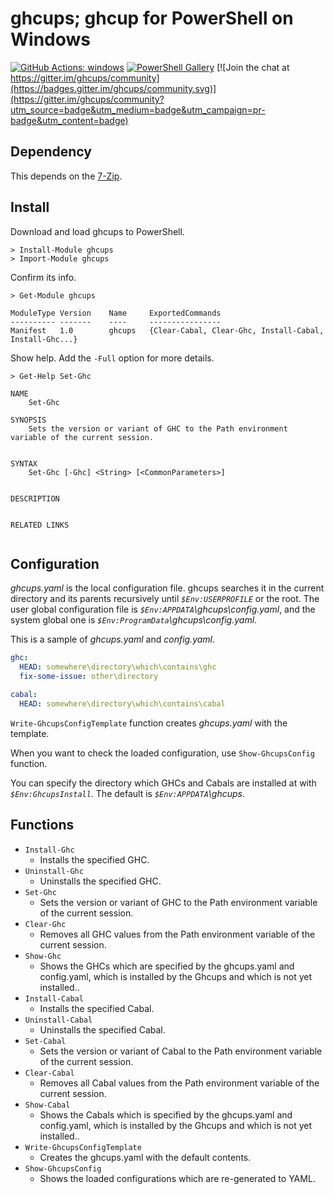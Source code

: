 # ghcups; ghcup for PowerShell on Windows

[![GitHub Actions: windows](https://github.com/kakkun61/ghcups/workflows/windows/badge.svg)](https://github.com/kakkun61/ghcups/actions?query=workflow%3Awindows) [![PowerShell Gallery](https://img.shields.io/powershellgallery/p/ghcups.svg)](https://www.powershellgallery.com/packages/ghcups/) [![Join the chat at https://gitter.im/ghcups/community](https://badges.gitter.im/ghcups/community.svg)](https://gitter.im/ghcups/community?utm_source=badge&utm_medium=badge&utm_campaign=pr-badge&utm_content=badge)

## Dependency

This depends on the [7-Zip](https://sourceforge.net/projects/sevenzip/files/7-Zip/).

## Install

Download and load ghcups to PowerShell.

```
> Install-Module ghcups
> Import-Module ghcups
```

Confirm its info.

```
> Get-Module ghcups

ModuleType Version    Name     ExportedCommands
---------- -------    ----     ----------------
Manifest   1.0        ghcups   {Clear-Cabal, Clear-Ghc, Install-Cabal, Install-Ghc...}
```

Show help. Add the `-Full` option for more details.

```
> Get-Help Set-Ghc

NAME
    Set-Ghc

SYNOPSIS
    Sets the version or variant of GHC to the Path environment variable of the current session.


SYNTAX
    Set-Ghc [-Ghc] <String> [<CommonParameters>]


DESCRIPTION


RELATED LINKS


```

## Configuration

_ghcups.yaml_ is the local configuration file. ghcups searches it in the current directory and its parents recursively until _`$Env:USERPROFILE`_ or the root. The user global configuration file is _`$Env:APPDATA`\ghcups\config.yaml_, and the system global one is _`$Env:ProgramData`\ghcups\config.yaml_.

This is a sample of _ghcups.yaml_ and _config.yaml_.

```yaml
ghc:
  HEAD: somewhere\directory\which\contains\ghc
  fix-some-issue: other\directory

cabal:
  HEAD: somewhere\directory\which\contains\cabal
```

`Write-GhcupsConfigTemplate` function creates _ghcups.yaml_ with the template.

When you want to check the loaded configuration, use `Show-GhcupsConfig` function.

You can specify the directory which GHCs and Cabals are installed at with _`$Env:GhcupsInstall`_. The default is _`$Env:APPDATA`\ghcups_.

## Functions

- `Install-Ghc`
  - Installs the specified GHC.
- `Uninstall-Ghc`
  - Uninstalls the specified GHC.
- `Set-Ghc`
  - Sets the version or variant of GHC to the Path environment variable of the current session.
- `Clear-Ghc`
  - Removes all GHC values from the Path environment variable of the current session.
- `Show-Ghc`
  - Shows the GHCs which are specified by the ghcups.yaml and config.yaml, which is installed by the Ghcups and which is not yet installed..
- `Install-Cabal`
  - Installs the specified Cabal.
- `Uninstall-Cabal`
  - Uninstalls the specified Cabal.
- `Set-Cabal`
  - Sets the version or variant of Cabal to the Path environment variable of the current session.
- `Clear-Cabal`
  - Removes all Cabal values from the Path environment variable of the current session.
- `Show-Cabal`
  - Shows the Cabals which is specified by the ghcups.yaml and config.yaml, which is installed by the Ghcups and which is not yet installed..
- `Write-GhcupsConfigTemplate`
  - Creates the ghcups.yaml with the default contents.
- `Show-GhcupsConfig`
  - Shows the loaded configurations which are re-generated to YAML.
